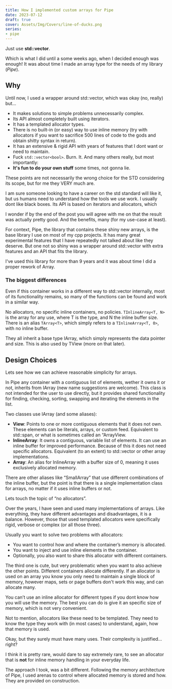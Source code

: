 ```yaml
---
title: How I implemented custom arrays for Pipe
date: 2023-07-12
draft: true
cover: Assets/Img/Covers/line-of-ducks.png
series:
- pipe
---
```


Just use **std::vector**.

Which is what I did until a some weeks ago, when I decided enough was enough! It was about time I made an array type for the needs of my library (*Pipe*).

## Why

Until now, I used a wrapper around std::vector, which was okay (no, really) but...

* It makes solutions to simple problems unnecessarily complex.
* Its API almost completely built using iterators.
* It has a templated allocator types.
* There is no built-in (or easy) way to use inline memory (try with allocators if you want to sacrifice 500 lines of code to the gods and obtain shitty syntax in return).
* It has an extensive & rigid API with years of features that I dont want or need to maintain.
* Fuck `std::vector<bool>`. Burn. It.
  And many others really, but most importantly:
* **It's fun to do your own stuff** some times, not gonna lie.

These points are not necessarily the wrong choice for the STD considering its scope, but for me they VERY much are.

I am sure someone looking to have a career on the std standard will like it, but us humans need to understand how the tools we use work. I usually dont like black boxes.
Its API is based on iterators and allocators, which 

I wonder if by the end of the post you will agree with me on that the result was actually pretty good.
And the benefits, many (for my use-case at least).

For context, Pipe, the library that contains these shiny new arrays, is the base library I use on most of my cpp projects. It has many great experimental features that I have repeatedly not talked about like they deserve. But one not so shiny was a wrapper around std::vector with extra features and an API that fits the library.

I've used this library for more than 9 years and it was about time I did a proper rework of Array.

### The biggest differences

Even if this container works in a different way to std::vector internally, most of its functionality remains, so many of the functions can be found and work in a similar way.

No allocators, no specific inline containers, no policies.
`TInlineArray<T, N>` is the array for any use, where T is the type, and N the inline buffer size.
There is an alias `TArray<T>`, which simply refers to a `TInlineArray<T, 0>`, with no inline buffer.

They all inherit a base type IArray, which simply represents the data pointer and size. This is also used by TView (more on that later).

## Design Choices

Lets see how we can achieve reasonable simplicity for arrays.

In Pipe any container with a contiguous list of elements, wether it owns it or not, inherits from IArray (new name suggestions are welcome). This class is not intended for the user to use directly, but it provides shared functionality for finding, checking, sorting, swapping and iterating the elements in the list.

Two classes use IArray (and some aliases):

* **View**: Points to one or more contiguous elements that it does not own. These elements can be literals, arrays, or custom feed. Equivalent to std::span, or what is sometimes called an “ArrayView.
* **InlineArray**: It owns a contiguous, variable list of elements. It can use an inline buffer for improved performance. Because of this it does not need specific allocators. Equivalent (to an extent) to std::vector or other array implementations.
* **Array**: An alias for InlineArray with a buffer size of 0, meaning it uses exclusively allocated memory.

There are other aliases like “SmallArray” that use different combinations of the inline buffer, but the point is that there is a single implementation class for arrays, no matter if it uses inline buffers or not.

Lets touch the topic of “no allocators”.

Over the years, I have seen and used many implementations of arrays. Like everything, they have different advantages and disadvantages, it is a balance. However, those that used templated allocators were specifically rigid, verbose or complex (or all those three).

Usually you want to solve two problems with allocators:

* You want to control how and where the container’s memory is allocated.
* You want to inject and use inline elements in the container.
* Optionally, you also want to share this allocator with different containers.

The third one is cute, but very problematic when you want to also achieve the other points. Different containers allocate differently. If an allocator is used on an array you know you only need to maintain a single block of memory, however maps, sets or page buffers don't work this way, and can allocate many.

You can’t use an inline allocator for different types if you dont know how you will use the memory. The best you can do is give it an specific size of memory, which is not very convenient.

Not to mention, allocators like these need to be templated. They need to know the type they work with (in most cases) to understand, again, how that memory is used.

Okay, but they surely must have many uses. Their complexity is justified… right?

I think it is pretty rare, would dare to say extremely rare, to see an allocator that is **not** for inline memory handling in your everyday life.

The approach I took, was a bit different. Following the memory architecture of Pipe, I used arenas to control where allocated memory is stored and how. They are provided on construction.
